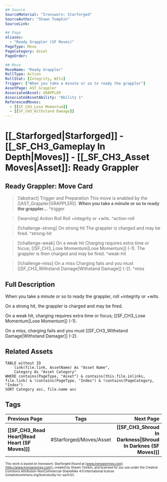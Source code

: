 ```yaml
---
## Source
SourceMaterial: "Ironsworn: Starforged"
SourceAuthor: "Shawn Tompkin"
SourceLink: 

## Page
aliases:
  - "Ready Grappler (SF Moves)"
PageType: Move
PageCategory: Asset
PageOrder: 

## Move
MoveName: "Ready Grappler"
RollType: Action
RollStat: [Integrity, WIts]
Trigger: ["When you take a minute or so to ready the grappler"]
AssetPage: AST_Grappler
AssociatedAsset: GRAPPLER
AssociatedAssetAbility: "Ability 1"
ReferencedMoves: 
  - [[SF_CH3_Lose Momentum]]
  - [[SF_CH3_Withstand Damage]]
---
```

# [[_Starforged|Starforged]] - [[_SF_CH3_Gameplay In Depth|Moves]] - [[_SF_CH3_Asset Moves|Asset]]: Ready Grappler
## Ready Grappler: Move Card
>[!abstract]  Trigger and Preparation
>This move is enabled by the  [[AST_Grappler|GRAPPLER]].
>**When you take a minute or so to ready the grappler...** ^trigger

> [!warning] Action Roll
>  Roll +integrity or +wits. ^action-roll

> [!challenge-strong] On strong hit
>  The grappler is charged and may be fired. ^strong-hit


> [!challenge-weak] On a weak hit
>  Charging requires extra time or focus; [[SF_CH3_Lose Momentum|Lose Momentum]] (-1).  The grappler is then charged and may be fired. ^weak-hit

> [!challenge-miss] On a miss
>  Charging fails and you must [[SF_CH3_Withstand Damage|Withstand Damage]] (-2). ^miss

## Full Description
When you take a minute or so to ready the grappler, roll +integrity or +wits. 

On a strong hit, the grappler is charged and may be fired. 

On a weak hit, charging requires extra time or focus; [[SF_CH3_Lose Momentum|Lose Momentum]] (-1). 

On a miss, charging fails and you must [[SF_CH3_Withstand Damage|Withstand Damager]] (-2).

## Related Assets
```dataview
TABLE without ID
	link(file.link, AssetName) As "Asset Name",
	Category As "Asset Category"
WHERE contains(PageType, "Asset") & contains(this.file.inlinks, file.link) & !contains(PageType, "Index") & !contains(PageCategory, "Index")
SORT Category asc, file.name asc
```
## Tags
| Previous Page | Tags | Next Page |
|:--- |:---:| ---:|
| **[[SF_CH3_Read Heart\|Read Heart (SF Moves)]]** | #Starforged/Moves/Asset | **[[SF_CH3_Shroud In Darkness\|Shroud In Darknes (SF Moves)]]** |

<font size=-2>This work is based on Ironsworn: Starforged (found at [www.ironswornrpg.com](http://www.ironswornrpg.com)), created by Shawn Tomkin, and licensed for our use under the Creative Commons Attribution-NonCommercial-ShareAlike 4.0 International license  (creativecommons.org/licenses/by-nc-sa/4.0/).</font>